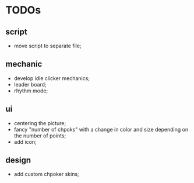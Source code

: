 # TODOs

## script

* move script to separate file;

## mechanic

* develop idle clicker mechanics;
* leader board;
* rhythm mode;

## ui

* centering the picture;
* fancy "number of chpoks" with a change in color and size depending on the number of points;
* add icon;

## design

* add custom chpoker skins;
